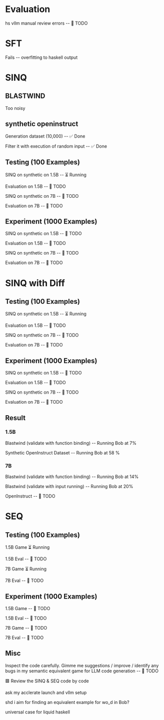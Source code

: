 
# Evaluation

hs vllm manual review errors -- 📌 TODO

# SFT

Fails -- overfitting to haskell output

# SINQ

## BLASTWIND

Too noisy

## synthetic openinstruct

Generation dataset (10,000) --  ✅ Done 

Filter it with execution of random input --  ✅ Done

## Testing (100 Examples)

SINQ on synthetic on 1.5B -- ⏳ Running

Evaluation on 1.5B -- 📌 TODO

SINQ on synthetic on 7B -- 📌 TODO

Evaluation on 7B -- 📌 TODO

## Experiment (1000 Examples)

SINQ on synthetic on 1.5B -- 📌 TODO

Evaluation on 1.5B -- 📌 TODO

SINQ on synthetic on 7B -- 📌 TODO

Evaluation on 7B -- 📌 TODO

# SINQ with Diff

## Testing (100 Examples)

SINQ on synthetic on 1.5B -- ⏳ Running

Evaluation on 1.5B -- 📌 TODO

SINQ on synthetic on 7B -- 📌 TODO

Evaluation on 7B -- 📌 TODO

## Experiment (1000 Examples)

SINQ on synthetic on 1.5B -- 📌 TODO

Evaluation on 1.5B -- 📌 TODO

SINQ on synthetic on 7B -- 📌 TODO

Evaluation on 7B -- 📌 TODO


## Result

### 1.5B
Blastwind (validate with function binding) -- Running Bob at 7% 

Synthetic OpenInstruct Dataset -- Running Bob at 58 % 

### 7B 
Blastwind (validate with function binding) -- Running Bob at 14% 

Blastwind (validate with input running) -- Running Bob at 20% 

OpenInstruct -- 📌 TODO

# SEQ

## Testing (100 Examples)

1.5B Game  ⏳ Running

1.5B Eval -- 📌 TODO

7B Game  ⏳ Running

7B Eval -- 📌 TODO

## Experiment (1000 Examples)

1.5B Game  -- 📌 TODO

1.5B Eval -- 📌 TODO

7B Game  -- 📌 TODO

7B Eval -- 📌 TODO



## Misc



Inspect the code carefully. Gimme me suggestions / improve / identify any bugs in my semantic equivalent game for LLM code generation -- 📌 TODO 

🟥 Review the SINQ & SEQ code by code

ask my acclerate launch and vllm setup 

shd i aim for finding an equivalent example for wo_d in Bob? 

universal case for liquid haskell 



